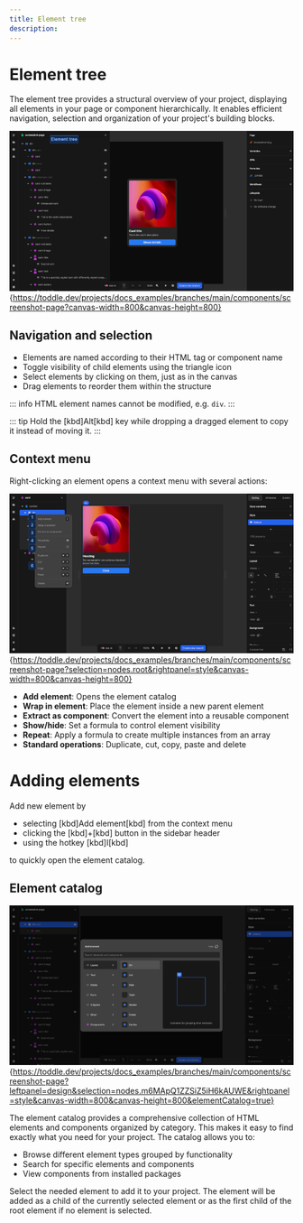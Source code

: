 ```yaml
---
title: Element tree
description:
---
```


# Element tree
The element tree provides a structural overview of your project, displaying all elements in your page or component hierarchically. It enables efficient navigation, selection and organization of your project's building blocks.

![Element tree|16/9](element-tree.webp){https://toddle.dev/projects/docs_examples/branches/main/components/screenshot-page?canvas-width=800&canvas-height=800}

## Navigation and selection
- Elements are named according to their HTML tag or component name
- Toggle visibility of child elements using the triangle icon
- Select elements by clicking on them, just as in the canvas
- Drag elements to reorder them within the structure

::: info
HTML element names cannot be modified, e.g. `div`.
:::

::: tip
Hold the [kbd]Alt[kbd] key while dropping a dragged element to copy it instead of moving it.
:::

## Context menu
Right-clicking an element opens a context menu with several actions:

![Element context menu|16/9](element-context-menu.webp){https://toddle.dev/projects/docs_examples/branches/main/components/screenshot-page?selection=nodes.root&rightpanel=style&canvas-width=800&canvas-height=800}

- **Add element**: Opens the element catalog
- **Wrap in element**: Place the element inside a new parent element
- **Extract as component**: Convert the element into a reusable component
- **Show/hide**: Set a formula to control element visibility
- **Repeat**: Apply a formula to create multiple instances from an array
- **Standard operations**: Duplicate, cut, copy, paste and delete

# Adding elements
Add new element by
- selecting [kbd]Add element[kbd] from the context menu
- clicking the [kbd]+[kbd] button in the sidebar header
- using the hotkey [kbd]I[kbd] 

to quickly open the element catalog.

## Element catalog
![Element catalog|16/9](element-catalog.webp){https://toddle.dev/projects/docs_examples/branches/main/components/screenshot-page?leftpanel=design&selection=nodes.m6MApQ1ZZSiZ5iH6kAUWE&rightpanel=style&canvas-width=800&canvas-height=800&elementCatalog=true}

The element catalog provides a comprehensive collection of HTML elements and components organized by category. This makes it easy to find exactly what you need for your project. The catalog allows you to:
- Browse different element types grouped by functionality
- Search for specific elements and components
- View components from installed packages

Select the needed element to add it to your project. The element will be added as a child of the currently selected element or as the first child of the root element if no element is selected.
